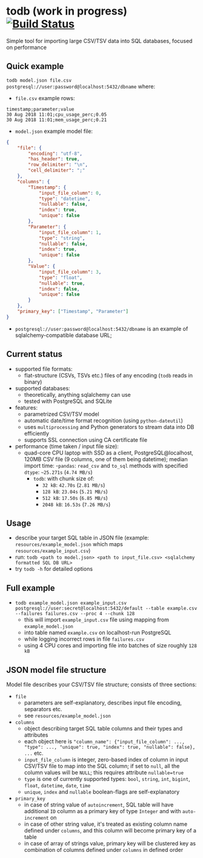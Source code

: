 # todb (work in progress) [![Build Status](https://travis-ci.com/emkor/todb.svg?branch=master)](https://travis-ci.com/emkor/todb)
Simple tool for importing large CSV/TSV data into SQL databases, focused on performance

## Quick example
`todb model.json file.csv postgresql://user:password@localhost:5432/dbname` where:
- `file.csv` example rows:
```csv
timestamp;parameter;value
30 Aug 2018 11:01;cpu_usage_perc;0.05
30 Aug 2018 11:01;mem_usage_perc;0.21
```
- `model.json` example model file:
```json
{
    "file": {
        "encoding": "utf-8",
        "has_header": true,
        "row_delimiter": "\n",
        "cell_delimiter": ";"
    },
    "columns": {
        "Timestamp": {
            "input_file_column": 0,
            "type": "datetime",
            "nullable": false,
            "index": true,
            "unique": false
        },
        "Parameter": {
            "input_file_column": 1,
            "type": "string",
            "nullable": false,
            "index": true,
            "unique": false
        },
        "Value": {
            "input_file_column": 3,
            "type": "float",
            "nullable": true,
            "index": false,
            "unique": false
        }
    },
    "primary_key": ["Timestamp", "Parameter"]
}
```
- `postgresql://user:password@localhost:5432/dbname` is an example of sqlalchemy-compatible database URL;

## Current status
- supported file formats:
    - flat-structure (CSVs, TSVs etc.)  files of any encoding (`todb` reads in binary)
- supported databases:
    - theoretically, anything sqlalchemy can use
    - tested with PostgreSQL and SQLite
- features:
    - parametrized CSV/TSV model
    - automatic date/time format recognition (using `python-dateutil`)
    - uses `multiprocessing` and Python generators to stream data into DB efficiently
    - supports SSL connection using CA certificate file
- performance (time taken / input file size):
    - quad-core CPU laptop with SSD as a client, PostgreSQL@localhost, 120MB CSV file (9 columns, one of them being datetime); median import time:
        -`pandas`: `read_csv` and `to_sql` methods with specified `dtype`: `~25.271s` (`4.74 MB/s`)
        - `todb`: with chunk size of:
            - `32 kB`: `42.70s` (`2.81 MB/s`)
            - `128 kB`: `23.04s` (`5.21 MB/s`)
            - `512 kB`: `17.50s` (`6.85 MB/s`)
            - `2048 kB`: `16.53s` (`7.26 MB/s`)

## Usage
- describe your target SQL table in JSON file (example: `resources/example_model.json` which maps `resources/example_input.csv`)
- run: `todb <path to model.json> <path to input_file.csv> <sqlalchemy formatted SQL DB URL>`
- try `todb -h` for detailed options

## Full example
- `todb example_model.json example_input.csv postgresql://user:secret@localhost:5432/default --table example.csv --failures failures.csv --proc 4 --chunk 128`
    - this will import `example_input.csv` file using mapping from `example_model.json`
    - into table named `example.csv` on localhost-run PostgreSQL
    - while logging incorrect rows in file `failures.csv`
    - using 4 CPU cores and importing file into batches of size roughly `128 kB`
    
## JSON model file structure
Model file describes your CSV/TSV file structure; consists of three sections:
- `file`
    - parameters are self-explanatory, describes input file encoding, separators etc.
    - see `resources/example_model.json`
- `columns`
    - object describing target SQL table columns and their types and attributes
    - each object here is `"column_name": {"input_file_column": ..., "type": ..., "unique": true, "index": true, "nullable": false}, ...` etc.
    - `input_file_column` is integer, zero-based index of column in input CSV/TSV file to map into the SQL column; if set to `null`, all the column values will be `NULL`; this requires attribute `nullable=true`
    - `type` is one of currently supported types: `bool`, `string`, `int`, `bigint`, `float`, `datetime`, `date`, `time`
    - `unique`, `index` and `nullable` boolean-flags are self-explanatory
- `primary_key`
    - in case of string value of `autoincrement`, SQL table will have additional `ID` column as a primary key of type `Integer` and with `auto-increment` on
    - in case of other string value, it's treated as existing column name defined under `columns`, and this column will become primary key of a table
    - in case of array of strings value, primary key will be clustered key as combination of columns defined under `columns` in defined order